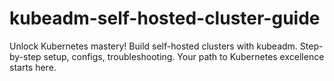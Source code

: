 # kubeadm-self-hosted-cluster-guide
Unlock Kubernetes mastery! Build self-hosted clusters with kubeadm. Step-by-step setup, configs, troubleshooting. Your path to Kubernetes excellence starts here.
